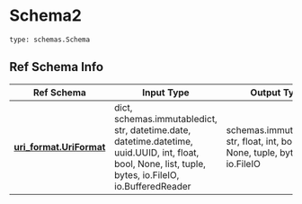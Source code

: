 # Schema2
```
type: schemas.Schema
```

## Ref Schema Info
Ref Schema | Input Type | Output Type
---------- | ---------- | -----------
[**uri_format.UriFormat**](../../../../../../../../components/schema/uri_format.md) | dict, schemas.immutabledict, str, datetime.date, datetime.datetime, uuid.UUID, int, float, bool, None, list, tuple, bytes, io.FileIO, io.BufferedReader | schemas.immutabledict, str, float, int, bool, None, tuple, bytes, io.FileIO
